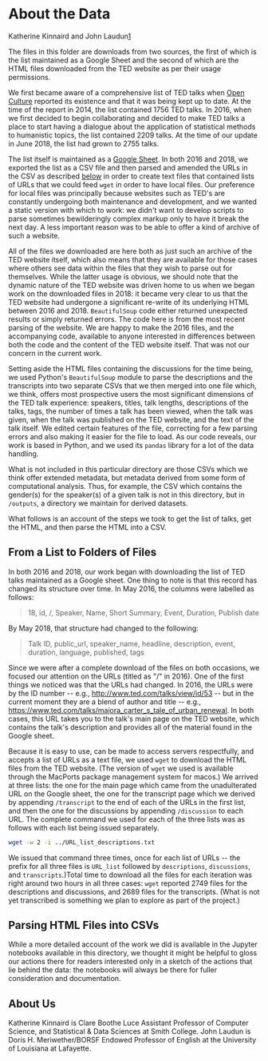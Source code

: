 # About the Data

Katherine Kinnaird and John Laudun[1](#about-us)

The files in this folder are downloads from two sources, the first of which is the list maintained as a Google Sheet and the second of which are the HTML files downloaded from the TED website as per their usage permissions.

We first became aware of a comprehensive list of TED talks when [Open Culture][] reported its existence and that it was being kept up to date. At the time of the report in 2014, the list contained 1756 TED talks. In 2016, when we first decided to begin collaborating and decided to make TED talks a place to start having a dialogue about the application of statistical methods to humanistic topics, the list contained 2209 talks. At the time of our update in June 2018, the list had grown to 2755 talks.

The list itself is maintained as a [Google Sheet][]. In both 2016 and 2018, we exported the list as a CSV file and then parsed and amended the URLs in the CSV as described [below](#from-a-list-to-folders-of-files) in order to create text files that contained lists of URLs that we could feed `wget` in order to have local files. Our preference for local files was principally because websites such as TED's are constantly undergoing both maintenance and development, and we wanted a static version with which to work: we didn't want to develop scripts to parse sometimes bewilderingly complex markup only to have it break the next day. A less important reason was to be able to offer a kind of archive of such a website.

All of the files we downloaded are here both as just such an archive of the TED website itself, which also means that they are available for those cases where others see data within the files that they wish to parse out for themselves. While the latter usage is obvious, we should note that the dynamic nature of the TED website was driven home to us when we began work on the downloaded files in 2018: it became very clear to us that the TED website had undergone a significant re-write of its underlying HTML between 2016 and 2018. `BeautifulSoup` code either returned unexpected results or simply returned errors. The code here is from the most recent parsing of the website. We are happy to make the 2016 files, and the accompanying code, available to anyone interested in differences between both the code and the content of the TED website itself. That was not our concern in the current work.

Setting aside the HTML files containing the discussions for the time being, we used Python's `BeautifulSoup` module to parse the descriptions and the transcripts into two separate CSVs that we then merged into one file which, we think, offers most prospective users the most significant dimensions of the TED talk experience: speakers, titles, talk lengths, descriptions of the talks, tags, the number of times a talk has been viewed, when the talk was given, when the talk was published on the TED website, and the text of the talk itself. We edited certain features of the file, correcting for a few parsing errors and also making it easier for the file to load. As our code reveals, our work is based in Python, and we used its `pandas` library for a lot of the data handling.

What is not included in this particular directory are those CSVs which we think offer extended metadata, but metadata derived from some form of computational analysis. Thus, for example, the CSV which contains the gender(s) for the speaker(s) of a given talk is not in this directory, but in `/outputs`, a directory we maintain for derived datasets.

What follows is an account of the steps we took to get the list of talks, get the HTML, and then parse the HTML into a CSV.


## From a List to Folders of Files

In both 2016 and 2018, our work began with downloading the list of TED talks maintained as a Google sheet. One thing to note is that this record has changed its structure over time. In May 2016, the columns were labelled as follows:

> 18, id, /, Speaker, Name, Short Summary, Event, Duration, Publish date

By May 2018, that structure had changed to the following:

> Talk ID, public_url, speaker_name, headline, description, event, duration, language, published, tags

Since we were after a complete download of the files on both occasions, we focused our attention on the URLs (titled as "/" in 2016). One of the first things we noticed was that the URLs had changed. In 2016, the URLs were by the ID number -- e.g., http://www.ted.com/talks/view/id/53 -- but in the current moment they are a blend of author and title -- e.g., https://www.ted.com/talks/majora_carter_s_tale_of_urban_renewal. In both cases, this URL takes you to the talk's main page on the TED website, which contains the talk's description and provides all of the material found in the Google sheet.

Because it is easy to use, can be made to access servers respectfully, and accepts a list of URLs as a text file, we used `wget` to download the HTML files from the TED website. (The version of `wget` we used is available through the MacPorts package management system for macos.) We arrived at three lists: the one for the main page which came from the unadulterated URL on the Google sheet, the one for the transcript page which we derived by appending `/transcript` to the end of each of the URLs in the first list, and then the one for the discussions by appending `/discussion` to each URL. The complete command we used for each of the three lists was as follows with each list being issued separately.

```bash
wget -w 2 -i ../URL_list_descriptions.txt
```

We issued that command three times, once for each list of URLs -- the prefix for all three files is `URL_list` followed by `descriptions`, `discussions`, and `transcripts`.)Total time to download all the files for each iteration was right around two hours in all three cases: `wget` reported 2749 files for the descriptions and discussions, and 2689 files for the transcripts. (What is not yet transcribed is something we plan to explore as part of the project.)


## Parsing HTML Files into CSVs

While a more detailed account of the work we did is available in the Jupyter notebooks available in this directory, we thought it might be helpful to gloss our actions there for readers interested only in a sketch of the actions that lie behind the data: the notebooks will always be there for fuller consideration and documentation.

## About Us

Katherine Kinnaird is Clare Boothe Luce Assistant Professor of Computer Science, and Statistical & Data Sciences at Smith College. John Laudun is Doris H. Meriwether/BORSF Endowed Professor of English at the University of Louisiana at Lafayette.

[Open Culture]: http://www.openculture.com/2014/06/1756-ted-talks-listed-in-a-neat-spreadsheet.html
[Google Sheet]: https://docs.google.com/spreadsheets/d/1Yv_9nDl4ocIZR0GXU3OZuBaXxER1blfwR_XHvklPpEM/edit?hl=en&hl=en&hl=en#gid=0
